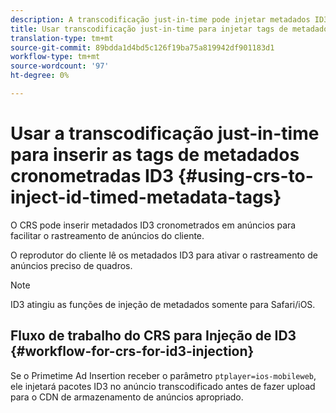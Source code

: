 ```yaml
---
description: A transcodificação just-in-time pode injetar metadados ID3 cronometrados em anúncios para facilitar o rastreamento de anúncios pelo lado do cliente.
title: Usar transcodificação just-in-time para injetar tags de metadados cronometradas ID3
translation-type: tm+mt
source-git-commit: 89bdda1d4bd5c126f19ba75a819942df901183d1
workflow-type: tm+mt
source-wordcount: '97'
ht-degree: 0%

---
```



# Usar a transcodificação just-in-time para inserir as tags de metadados cronometradas ID3 {#using-crs-to-inject-id-timed-metadata-tags}

O CRS pode inserir metadados ID3 cronometrados em anúncios para facilitar o rastreamento de anúncios do cliente.

O reprodutor do cliente lê os metadados ID3 para ativar o rastreamento de anúncios preciso de quadros.

>[!NOTE]
>
>ID3 atingiu as funções de injeção de metadados somente para Safari/iOS.

## Fluxo de trabalho do CRS para Injeção de ID3 {#workflow-for-crs-for-id3-injection}

Se o Primetime Ad Insertion receber o parâmetro `ptplayer=ios-mobileweb`, ele injetará pacotes ID3 no anúncio transcodificado antes de fazer upload para o CDN de armazenamento de anúncios apropriado.
